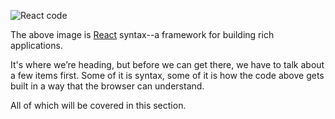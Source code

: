 ![](./images/react-sample.jpg 'React code')

The above image is <a href="https://reactjs.org/" target=_blank>React</a> syntax--a framework for building rich applications.

It's where we’re heading, but before we can get there, we have to talk about a few items first. Some of it is syntax, some of it is how the code above gets built in a way that the browser can understand.

All of which will be covered in this section.
